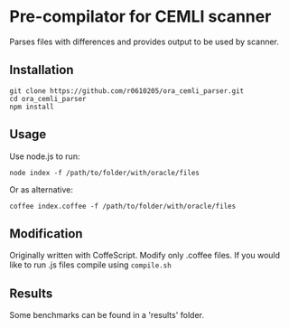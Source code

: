 Pre-compilator for CEMLI scanner
=============
  Parses files with differences and provides output to be used by scanner.

Installation
-----------

    git clone https://github.com/r0610205/ora_cemli_parser.git
    cd ora_cemli_parser
    npm install

Usage
-----------

Use node.js to run:

    node index -f /path/to/folder/with/oracle/files

Or as alternative:

    coffee index.coffee -f /path/to/folder/with/oracle/files

Modification
-----------
  Originally written with CoffeScript. Modify only .coffee files.
  If you would like to run .js files compile using `compile.sh`

Results
-----------

  Some benchmarks can be found in a 'results' folder.